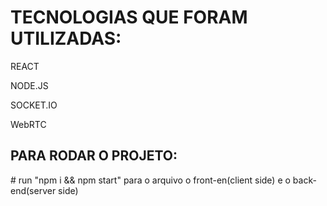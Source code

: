 
# TECNOLOGIAS QUE FORAM UTILIZADAS:

<p> REACT </p>
<p> NODE.JS </p>
<p> SOCKET.IO </p>
<p> WebRTC </p>

<h2> PARA RODAR O PROJETO: </h2>
<p># run "npm i && npm start" para o arquivo o front-en(client side) e o back-end(server side) </p>